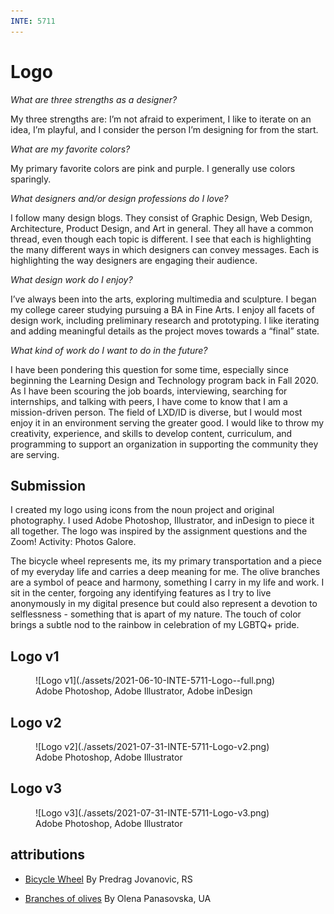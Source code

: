```yaml
---
INTE: 5711
---
```


# Logo

*What are three strengths as a designer?*

My three strengths are: I’m not afraid to experiment, I like to iterate on an idea, I’m playful, and I consider the person I’m designing for from the start.

*What are my favorite colors?*

My primary favorite colors are pink and purple. I generally use colors sparingly.

*What designers and/or design professions do I love?*

I follow many design blogs. They consist of Graphic Design, Web Design, Architecture, Product Design, and Art in general. They all have a common thread, even though each topic is different. I see that each is highlighting the many different ways in which designers can convey messages. Each is highlighting the way designers are engaging their audience.

*What design work do I enjoy?*

I’ve always been into the arts, exploring multimedia and sculpture. I began my college career studying pursuing a BA in Fine Arts. I enjoy all facets of design work, including preliminary research and prototyping. I like iterating and adding meaningful details as the project moves towards a “final” state.

*What kind of work do I want to do in the future?*

I have been pondering this question for some time, especially since beginning the Learning Design and Technology program back in Fall 2020. As I have been scouring the job boards, interviewing, searching for internships, and talking with peers, I have come to know that I am a mission-driven person. The field of LXD/ID is diverse, but I would most enjoy it in an environment serving the greater good. I would like to throw my creativity, experience, and skills to develop content, curriculum, and programming to support an organization in supporting the community they are serving.

## Submission

I created my logo using icons from the noun project and original photography. I used Adobe Photoshop, Illustrator, and inDesign to piece it all together. The logo was inspired by the assignment questions and the Zoom! Activity: Photos Galore.

The bicycle wheel represents me, its my primary transportation and a piece of my everyday life and carries a deep meaning for me. The olive branches are a symbol of peace and harmony, something I carry in my life and work. I sit in the center, forgoing any identifying features as I try to live anonymously in my digital presence but could also represent a devotion to selflessness - something that is apart of my nature. The touch of color brings a subtle nod to the rainbow in celebration of my LGBTQ+ pride.

## Logo v1

<figure markdown>
  ![Logo v1](./assets/2021-06-10-INTE-5711-Logo--full.png)
  <figcaption>Adobe Photoshop, Adobe Illustrator, Adobe inDesign</figcaption>
</figure>

## Logo v2

<figure markdown>
  ![Logo v2](./assets/2021-07-31-INTE-5711-Logo-v2.png)
  <figcaption>Adobe Photoshop, Adobe Illustrator</figcaption>
</figure>

## Logo v3

<figure markdown>
  ![Logo v3](./assets/2021-07-31-INTE-5711-Logo-v3.png)
  <figcaption>Adobe Photoshop, Adobe Illustrator</figcaption>
</figure>

## attributions

- [Bicycle Wheel](https://thenounproject.com/term/bicycle-wheel/44234) By Predrag Jovanovic, RS

- [Branches of olives](https://thenounproject.com/search/?q=olive+branch&i=1951479) By Olena Panasovska, UA
